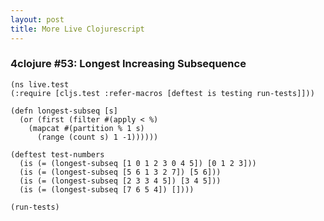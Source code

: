```yaml
---
layout: post
title: More Live Clojurescript
---
```


### 4clojure #53: Longest Increasing Subsequence

<pre><code class="language-klipse">(ns live.test
(:require [cljs.test :refer-macros [deftest is testing run-tests]]))

(defn longest-subseq [s]
  (or (first (filter #(apply < %)
    (mapcat #(partition % 1 s)
      (range (count s) 1 -1))))))
  
(deftest test-numbers
  (is (= (longest-subseq [1 0 1 2 3 0 4 5]) [0 1 2 3]))
  (is (= (longest-subseq [5 6 1 3 2 7]) [5 6]))
  (is (= (longest-subseq [2 3 3 4 5]) [3 4 5]))
  (is (= (longest-subseq [7 6 5 4]) [])))

(run-tests)
</code></pre>
